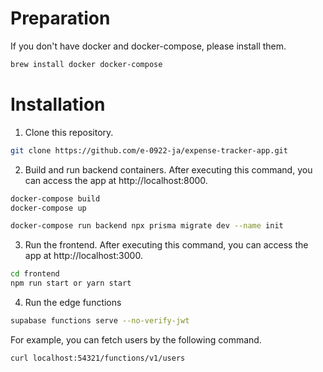 # Preparation

If you don't have docker and docker-compose, please install them.

```bash
brew install docker docker-compose
```

# Installation

1. Clone this repository.

```bash
git clone https://github.com/e-0922-ja/expense-tracker-app.git
```

2. Build and run backend containers. After executing this command, you can access the app at http://localhost:8000.

```bash
docker-compose build
docker-compose up
```

```bash
docker-compose run backend npx prisma migrate dev --name init
```

3. Run the frontend. After executing this command, you can access the app at http://localhost:3000.

```bash
cd frontend
npm run start or yarn start
```

4. Run the edge functions

```bash
supabase functions serve --no-verify-jwt
```

For example, you can fetch users by the following command.

```bash
curl localhost:54321/functions/v1/users
```
